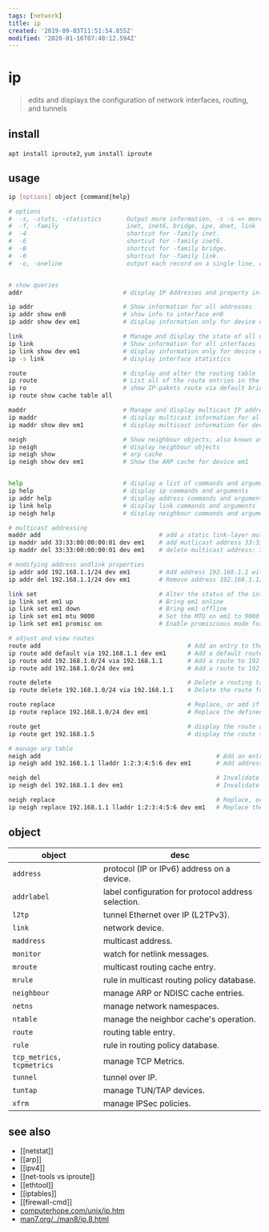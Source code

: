 ```yaml
---
tags: [network]
title: ip
created: '2019-09-03T11:51:54.855Z'
modified: '2020-01-16T07:40:12.594Z'
---
```


# ip
> edits and displays the configuration of network interfaces, routing, and tunnels

## install
`apt install iproute2`, `yum install iproute`


## usage
```sh
ip [options] object {command|help}

# options
#  -s, -stats, -statistics       Output more information. -s -s => more verbose
#  -f, -family                   inet, inet6, bridge, ipx, dnet, link
#  -4                            shortcut for -family inet.
#  -6                            shortcut for -family inet6.
#  -B                            shortcut for -family bridge.
#  -0                            shortcut for -family link.
#  -o, -oneline                  output each record on a single line, replacing line feeds with the '\' character


# show queries
addr                            # display IP Addresses and property information (abbreviation of address)

ip addr                         # Show information for all addresses
ip addr show en0                # show info to interface en0
ip addr show dev em1            # display information only for device em1

link                            # Manage and display the state of all network interfaces
ip link                         # Show information for all interfaces
ip link show dev em1            # display information only for device em1
ip -s link                      # display interface statistics

route                           # display and alter the routing table
ip route                        # List all of the route entries in the kernel
ip ro                           # show IP-pakets route via default bridge
ip route show cache table all

maddr                           # Manage and display multicast IP addresses
ip maddr                        # display multicast information for all devices
ip maddr show dev em1           # display multicast information for device em1

neigh                           # Show neighbour objects; also known as the ARP table for IPv4
ip neigh                        # display neighbour objects
ip neigh show                   # arp cache
ip neigh show dev em1           # Show the ARP cache for device em1


help                            # display a list of commands and arguments for each subcommand
ip help                         # display ip commands and arguments
ip addr help                    # display address commands and arguments
ip link help                    # display link commands and arguments
ip neigh help                   # display neighbour commands and arguments

# multicast addressing
maddr add                                 # add a static link-layer multicast address
ip maddr add 33:33:00:00:00:01 dev em1    # add mutlicast address 33:33:00:00:00:01 to em1
ip maddr del 33:33:00:00:00:01 dev em1    # delete multicast address: 33:33:00:00:00:01 from em1

# modifying address andlink properties
ip addr add 192.168.1.1/24 dev em1        # Add address 192.168.1.1 with netmask 24 to device em1
ip addr del 192.168.1.1/24 dev em1        # Remove address 192.168.1.1/24 from device em1

link set                                  # Alter the status of the interface
ip link set em1 up                        # Bring em1 online
ip link set em1 down                      # Bring em1 offline
ip link set em1 mtu 9000                  # Set the MTU on em1 to 9000
ip link set em1 promisc on                # Enable promiscuous mode for em1

# adjust and view routes
route add                                         # Add an entry to the routing table
ip route add default via 192.168.1.1 dev em1      # Add a default route (for all addresses) via the local gateway 192.168.1.1 that can be reached on device em1
ip route add 192.168.1.0/24 via 192.168.1.1       # Add a route to 192.168.1.0/24 via the gateway at 192.168.1.1
ip route add 192.168.1.0/24 dev em1               # Add a route to 192.168.1.0/24 that can be reached on device em1

route delete                                      # Delete a routing table entry
ip route delete 192.168.1.0/24 via 192.168.1.1    # Delete the route for 192.168.1.0/24 via the gateway at 192.168.1.1

route replace                                     # Replace, or add if not defined, a route
ip route replace 192.168.1.0/24 dev em1           # Replace the defined route for 192.168.1.0/24 to use device em1

route get                                         # display the route an address will take
ip route get 192.168.1.5                          # display the route taken for IP 192.168.1.5

# manage arp table
neigh add                                                 # Add an entry to the ARP Table
ip neigh add 192.168.1.1 lladdr 1:2:3:4:5:6 dev em1       # Add address 192.168.1.1 with MAC 1:2:3:4:5:6 to em1

neigh del                                                 # Invalidate an entry
ip neigh del 192.168.1.1 dev em1                          # Invalidate the entry for 192.168.1.1 on em1

neigh replace                                             # Replace, or adds if not defined, an entry to the ARP table
ip neigh replace 192.168.1.1 lladdr 1:2:3:4:5:6 dev em1   # Replace the entry for address 192.168.1.1 to use MAC 1:2:3:4:5:6 on em1
```

## object
object                    | desc
--                        | --
`address`                 | protocol (IP or IPv6) address on a device.
`addrlabel`               | label configuration for protocol address selection.
`l2tp`                    | tunnel Ethernet over IP (L2TPv3).
`link`                    | network device.
`maddress`                | multicast address.
`monitor`                 | watch for netlink messages.
`mroute`                  | multicast routing cache entry.
`mrule`                   | rule in multicast routing policy database.
`neighbour`               | manage ARP or NDISC cache entries.
`netns`                   | manage network namespaces.
`ntable`                  | manage the neighbor cache's operation.
`route`                   | routing table entry.
`rule`                    | rule in routing policy database.
`tcp_metrics, tcpmetrics` | manage TCP Metrics.
`tunnel`                  | tunnel over IP.
`tuntap`                  | manage TUN/TAP devices.
`xfrm`                    | manage IPSec policies.

## see also
- [[netstat]]
- [[arp]]
- [[ipv4]]
- [[net-tools vs iproute]]
- [[ethtool]]
- [[iptables]]
- [[firewall-cmd]]
- [computerhope.com/unix/ip.htm](https://www.computerhope.com/unix/ip.htm)
- [man7.org/../man8/ip.8.html](http://man7.org/linux/man-pages/man8/ip.8.html)
